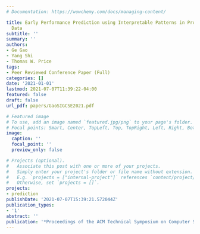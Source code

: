 ```yaml
---
# Documentation: https://wowchemy.com/docs/managing-content/

title: Early Performance Prediction using Interpretable Patterns in Programming Process
  Data
subtitle: ''
summary: ''
authors:
- Ge Gao
- Yang Shi
- Thomas W. Price
tags:
- Peer Reviewed Conference Paper (Full)
categories: []
date: '2021-01-01'
lastmod: 2021-07-07T11:39:22-04:00
featured: false
draft: false
url_pdf: papers/GaoSIGCSE2021.pdf

# Featured image
# To use, add an image named `featured.jpg/png` to your page's folder.
# Focal points: Smart, Center, TopLeft, Top, TopRight, Left, Right, BottomLeft, Bottom, BottomRight.
image:
  caption: ''
  focal_point: ''
  preview_only: false

# Projects (optional).
#   Associate this post with one or more of your projects.
#   Simply enter your project's folder or file name without extension.
#   E.g. `projects = ["internal-project"]` references `content/project/deep-learning/index.md`.
#   Otherwise, set `projects = []`.
projects:
- prediction
publishDate: '2021-07-07T15:39:21.572044Z'
publication_types:
- '1'
abstract: ''
publication: '*Proceedings of the ACM Technical Symposium on Computer Science Education*'
---
```

